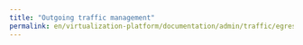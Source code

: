 ```yaml
---
title: "Outgoing traffic management"
permalink: en/virtualization-platform/documentation/admin/traffic/egress-gateway.html
---
```

